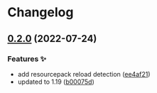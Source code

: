 # Changelog

## [0.2.0](https://github.com/sekwah41/SekCDevTools/compare/v0.1.1...v0.2.0) (2022-07-24)


### Features ✨

* add resourcepack reload detection ([ee4af21](https://github.com/sekwah41/SekCDevTools/commit/ee4af21e69db4075f5a846db3c7d209681c9cfe6))
* updated to 1.19 ([b00075d](https://github.com/sekwah41/SekCDevTools/commit/b00075d1cf0d4e6e95c68445df934c7a2beb6ecc))
